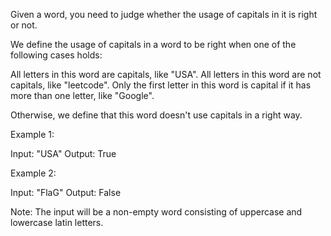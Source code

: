 
Given a word, you need to judge whether the usage of capitals in it is right or not.



We define the usage of capitals in a word to be right when one of the following cases holds:

All letters in this word are capitals, like "USA".
All letters in this word are not capitals, like "leetcode".
Only the first letter in this word is capital if it has more than one letter, like "Google".

Otherwise, we define that this word doesn't use capitals in a right way.



Example 1:

Input: "USA"
Output: True



Example 2:

Input: "FlaG"
Output: False



Note:
The input will be a non-empty word consisting of uppercase and lowercase latin letters.
